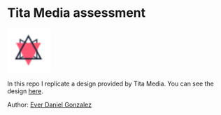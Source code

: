 # Tita Media assessment

<img src="/sneak_logo.png" width="100" height="100" />

In this repo I replicate a design provided by Tita Media. You can see the design [here](https://drive.google.com/file/d/1Tqw3uekRbcLnb1K8VN3fmSKANXRIkXI5/view?usp=sharing).

Author: [Ever Daniel Gonzalez](https://github.com/edgg72)

